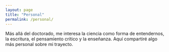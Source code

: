 ```yaml
---
layout: page
title: "Personal"
permalink: /personal/
---
```


Más allá del doctorado, me interesa la ciencia como forma de entendernos, la escritura, el pensamiento crítico y la enseñanza. Aquí compartiré algo más personal sobre mi trayecto.
